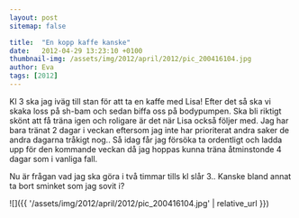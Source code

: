 ```yaml
---
layout: post
sitemap: false

title:  "En kopp kaffe kanske"
date:   2012-04-29 13:23:10 +0100
thumbnail-img: /assets/img/2012/april/2012/pic_200416104.jpg
author: Eva
tags: [2012]
---
```


Kl 3 ska jag iväg till stan för att ta en kaffe med Lisa! Efter det så ska vi skaka loss på sh-bam och sedan biffa oss på bodypumpen. Ska bli riktigt skönt att få träna igen och roligare är det när Lisa också följer med. Jag har bara tränat 2 dagar i veckan eftersom jag inte har prioriterat andra saker de andra dagarna tråkigt nog.. Så idag får jag försöka ta ordentligt och ladda upp för den kommande veckan då jag hoppas kunna träna åtminstonde 4 dagar som i vanliga fall. 

Nu är frågan vad jag ska göra i två timmar tills kl slår 3.. Kanske bland annat ta bort sminket som jag sovit i?

![]({{ '/assets/img/2012/april/2012/pic_200416104.jpg'  | relative_url }})

